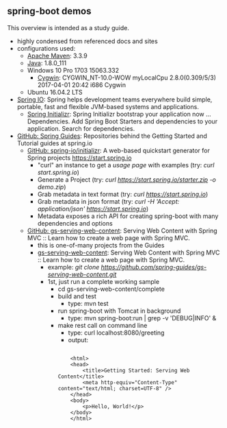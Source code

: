 ## spring-boot demos
This overview is intended as a study guide.  
* highly condensed from referenced docs and sites
* configurations used:
    * [Apache Maven](https://maven.apache.org/): 3.3.9
    * [Java](http://www.oracle.com/technetwork/java/javase/downloads/index.html): 1.8.0_111
    * Windows 10 Pro 1703 15063.332
        * [Cygwin](https://www.cygwin.com): CYGWIN_NT-10.0-WOW myLocalCpu 2.8.0(0.309/5/3) 2017-04-01 20:42 i686 Cygwin
    * Ubuntu 16.04.2 LTS
* [Spring IO](https://spring.io/): Spring helps development teams everywhere build simple, portable,  fast and flexible JVM-based systems and applications.
    * [Spring Initializr](https://start.spring.io/): Spring Initializr bootstrap your application now ... Dependencies. Add Spring Boot Starters and dependencies to your application. Search for dependencies.
* [GitHub: Spring Guides](https://github.com/spring-guides): Repositories behind the Getting Started and Tutorial guides at spring.io
    * [GitHub: spring-io/initializr](https://github.com/spring-io/initializr): A web-based quickstart generator for Spring projects https://start.spring.io
        * "curl" an instance to get a *usage page* with examples (try: *curl start.spring.io*)
        * Generate a Project (try: *curl https://start.spring.io/starter.zip -o demo.zip*)
        * Grab metadata in text format (try: *curl https://start.spring.io*)
        * Grab metadata in json format (try: *curl -H 'Accept: application/json' https://start.spring.io*)
        * Metadata exposes a rich API for creating spring-boot with many dependencies and options
    * [GitHub: gs-serving-web-content](https://github.com/spring-guides): Serving Web Content with Spring MVC :: Learn how to create a web page with Spring MVC.
        * this is one-of-many projects from the Guides
        * [gs-serving-web-content](https://github.com/spring-guides/gs-serving-web-content): Serving Web Content with Spring MVC :: Learn how to create a web page with Spring MVC.
            * example: *git clone https://github.com/spring-guides/gs-serving-web-content.git*
            * 1st, just run a complete working sample
                * cd gs-serving-web-content/complete
                * build and test
                    * type: mvn test
                * run spring-boot with Tomcat in background
                    * type: mvn spring-boot:run | grep -v 'DEBUG\|INFO' &
                * make rest call on command line
                    * type: curl localhost:8080/greeting
                    * output:
                    ``` <!DOCTYPE HTML>

                        <html>
                        <head>
                            <title>Getting Started: Serving Web Content</title>
                            <meta http-equiv="Content-Type" content="text/html; charset=UTF-8" />
                        </head>
                        <body>
                            <p>Hello, World!</p>
                        </body>
                        </html>
                    ```

